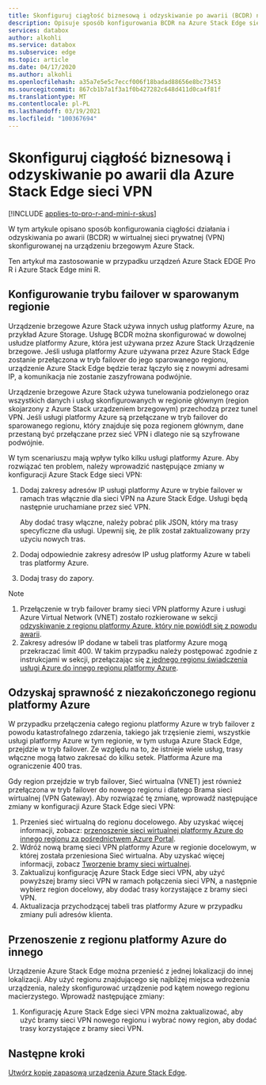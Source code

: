 ```yaml
---
title: Skonfiguruj ciągłość biznesową i odzyskiwanie po awarii (BCDR) na Azure Stack krawędzi wirtualnej sieci prywatnej (VPN)
description: Opisuje sposób konfigurowania BCDR na Azure Stack Edge sieci VPN.
services: databox
author: alkohli
ms.service: databox
ms.subservice: edge
ms.topic: article
ms.date: 04/17/2020
ms.author: alkohli
ms.openlocfilehash: a35a7e5e5c7eccf006f18badad88656e8bc73453
ms.sourcegitcommit: 867cb1b7a1f3a1f0b427282c648d411d0ca4f81f
ms.translationtype: MT
ms.contentlocale: pl-PL
ms.lasthandoff: 03/19/2021
ms.locfileid: "100367694"
---
```

# <a name="configure-business-continuity-and-disaster-recovery-for-azure-stack-edge-vpn"></a>Skonfiguruj ciągłość biznesową i odzyskiwanie po awarii dla Azure Stack Edge sieci VPN

[!INCLUDE [applies-to-pro-r-and-mini-r-skus](../../includes/azure-stack-edge-applies-to-pro-r-mini-r-sku.md)]

W tym artykule opisano sposób konfigurowania ciągłości działania i odzyskiwania po awarii (BCDR) w wirtualnej sieci prywatnej (VPN) skonfigurowanej na urządzeniu brzegowym Azure Stack.

Ten artykuł ma zastosowanie w przypadku urządzeń Azure Stack EDGE Pro R i Azure Stack Edge mini R.

## <a name="configure-failover-to-a-paired-region"></a>Konfigurowanie trybu failover w sparowanym regionie

Urządzenie brzegowe Azure Stack używa innych usług platformy Azure, na przykład Azure Storage. Usługę BCDR można skonfigurować w dowolnej usłudze platformy Azure, która jest używana przez Azure Stack Urządzenie brzegowe. Jeśli usługa platformy Azure używana przez Azure Stack Edge zostanie przełączona w tryb failover do jego sparowanego regionu, urządzenie Azure Stack Edge będzie teraz łączyło się z nowymi adresami IP, a komunikacja nie zostanie zaszyfrowana podwójnie. 

Urządzenie brzegowe Azure Stack używa tunelowania podzielonego oraz wszystkich danych i usług skonfigurowanych w regionie głównym (region skojarzony z Azure Stack urządzeniem brzegowym) przechodzą przez tunel VPN. Jeśli usługi platformy Azure są przełączane w tryb failover do sparowanego regionu, który znajduje się poza regionem głównym, dane przestaną być przełączane przez sieć VPN i dlatego nie są szyfrowane podwójnie. 

W tym scenariuszu mają wpływ tylko kilku usługi platformy Azure. Aby rozwiązać ten problem, należy wprowadzić następujące zmiany w konfiguracji Azure Stack Edge sieci VPN:

1. Dodaj zakresy adresów IP usługi platformy Azure w trybie failover w ramach tras włącznie dla sieci VPN na Azure Stack Edge. Usługi będą następnie uruchamiane przez sieć VPN.

    Aby dodać trasy włączne, należy pobrać plik JSON, który ma trasy specyficzne dla usługi. Upewnij się, że plik został zaktualizowany przy użyciu nowych tras.
2. Dodaj odpowiednie zakresy adresów IP usług platformy Azure w tabeli tras platformy Azure.
3. Dodaj trasy do zapory.

> [!NOTE]
>
> 1. Przełączenie w tryb failover bramy sieci VPN platformy Azure i usługi Azure Virtual Network (VNET) zostało rozkierowane w sekcji [odzyskiwanie z regionu platformy Azure, który nie powiódł się z powodu awarii](#recover-from-a-failed-azure-region).
> 2. Zakresy adresów IP dodane w tabeli tras platformy Azure mogą przekraczać limit 400. W takim przypadku należy postępować zgodnie z instrukcjami w sekcji, przełączając się [z jednego regionu świadczenia usługi Azure do innego regionu platformy Azure](#move-from-an-azure-region-to-another).

## <a name="recover-from-a-failed-azure-region"></a>Odzyskaj sprawność z niezakończonego regionu platformy Azure

W przypadku przełączenia całego regionu platformy Azure w tryb failover z powodu katastrofalnego zdarzenia, takiego jak trzęsienie ziemi, wszystkie usługi platformy Azure w tym regionie, w tym usługa Azure Stack Edge, przejdzie w tryb failover. Ze względu na to, że istnieje wiele usług, trasy włączne mogą łatwo zakresać do kilku setek. Platforma Azure ma ograniczenie 400 tras. 

Gdy region przejdzie w tryb failover, Sieć wirtualna (VNET) jest również przełączona w tryb failover do nowego regionu i dlatego Brama sieci wirtualnej (VPN Gateway). Aby rozwiązać tę zmianę, wprowadź następujące zmiany w konfiguracji Azure Stack Edge sieci VPN:

1. Przenieś sieć wirtualną do regionu docelowego. Aby uzyskać więcej informacji, zobacz: [przenoszenie sieci wirtualnej platformy Azure do innego regionu za pośrednictwem Azure Portal](../virtual-network/move-across-regions-vnet-portal.md).
2. Wdróż nową bramę sieci VPN platformy Azure w regionie docelowym, w której została przeniesiona Sieć wirtualna. Aby uzyskać więcej informacji, zobacz [Tworzenie bramy sieci wirtualnej](../vpn-gateway/vpn-gateway-howto-point-to-site-resource-manager-portal.md#creategw).
3. Zaktualizuj konfigurację Azure Stack Edge sieci VPN, aby użyć powyższej bramy sieci VPN w ramach połączenia sieci VPN, a następnie wybierz region docelowy, aby dodać trasy korzystające z bramy sieci VPN.
4. Aktualizacja przychodzącej tabeli tras platformy Azure w przypadku zmiany puli adresów klienta. 

## <a name="move-from-an-azure-region-to-another"></a>Przenoszenie z regionu platformy Azure do innego

Urządzenie Azure Stack Edge można przenieść z jednej lokalizacji do innej lokalizacji. Aby użyć regionu znajdującego się najbliżej miejsca wdrożenia urządzenia, należy skonfigurować urządzenie pod kątem nowego regionu macierzystego. Wprowadź następujące zmiany:

1. Konfigurację Azure Stack Edge sieci VPN można zaktualizować, aby użyć bramy sieci VPN nowego regionu i wybrać nowy region, aby dodać trasy korzystające z bramy sieci VPN.

## <a name="next-steps"></a>Następne kroki

[Utwórz kopię zapasową urządzenia Azure Stack Edge](azure-stack-edge-gpu-prepare-device-failure.md).